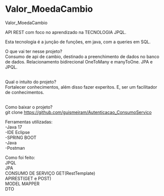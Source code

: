 # Valor_MoedaCambio
Valor_MoedaCambio

API REST com foco no aprendizado na TECNOLOGIA JPQL.<br>

Esta tecnologia é a junção de funções, em java, com a queries em SQL.<br>

O que vai ter nesse projeto?<br>
Consumo de api de cambio, destinado a preenchimento de dados no banco de dados. Relacionamento bidirecional OneToMany e manyToOne. JPA e JPQL.<br><br>

Qual o intuito do projeto?<br>
Fortalecer conhecimentos, além disso fazer experitos. E, ser um facilitador de conhecimentos.<br><br>

Como baixar o projeto?<br>
git clone https://github.com/guismeiram/Autenticacao_ConsumoServico

Ferramentas utilizadas:<br>
-Java 17<br>
-IDE Eclipse<br>
-SPRING BOOT<br>
-Java<br>
-Postman

Como foi feito:<br>
JPQL<br>
JPA<br>
CONSUMO DE SERVIÇO GET(RestTemplate)<br>
APIREST(GET e POST)<br>
MODEL MAPPER<br>
DTO<br>
